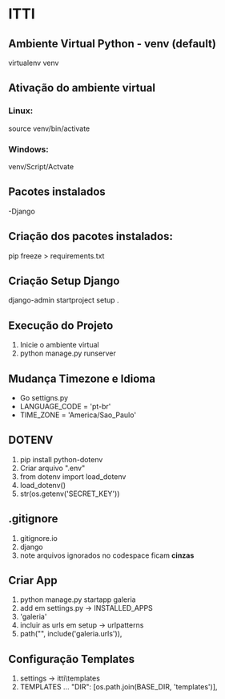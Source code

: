 # ITTI

## Ambiente Virtual Python - venv (default)
virtualenv venv

## Ativação do ambiente virtual
### Linux:
source venv/bin/activate

### Windows:
venv/Script/Actvate

## Pacotes instalados
-Django

## Criação dos pacotes instalados:
pip freeze > requirements.txt

## Criação Setup Django
django-admin startproject setup .

## Execução do Projeto
1) Inicie o ambiente virtual
2) python manage.py runserver 

## Mudança Timezone e Idioma
- Go settigns.py
- LANGUAGE_CODE = 'pt-br'
- TIME_ZONE = 'America/Sao_Paulo'

## DOTENV
 1) pip install python-dotenv 
 2) Criar arquivo ".env"
 3) from dotenv import load_dotenv
 4) load_dotenv()
 5) str(os.getenv('SECRET_KEY'))

## .gitignore
1) gitignore.io
2) django
3) note arquivos ignorados no codespace ficam **cinzas**

## Criar App
1) python manage.py startapp galeria
2) add em settings.py -> INSTALLED_APPS 
3) 'galeria'
4) incluir as urls em setup -> urlpatterns
5) path("", include('galeria.urls')),

## Configuração Templates
1) settings -> itti\templates 
2) TEMPLATES ... "DIR": [os.path.join(BASE_DIR, 'templates')],